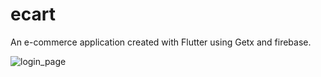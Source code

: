 # ecart

An e-commerce application created with Flutter using Getx and firebase.

![login_page](https://github.com/yassirsalmi/Ecart/assets/141523466/9b3c613d-dde0-46f4-9f37-c560a5dc24d2)
